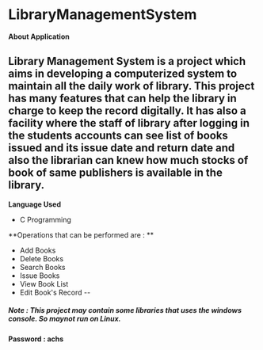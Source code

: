 # LibraryManagementSystem

**About Application**

   Library Management System is a project which aims in developing a computerized system to maintain all the daily work of library. This project has many features that can help the library in charge to keep the record digitally. It has also a facility where the staff of library after logging in the students accounts can see list of books issued and its issue date and return date and also the  librarian can knew how much stocks of book of same publishers is  available in the library. 
--

**Language Used**

 -  C Programming

 
 **Operations that can be performed are : **
 
- Add Books
- Delete Books
- Search Books
- Issue Books
- View Book List
- Edit Book's Record
 --
 
##### Note : This project may contain some libraries that uses the windows console. So maynot run on Linux.


**Password : achs**
